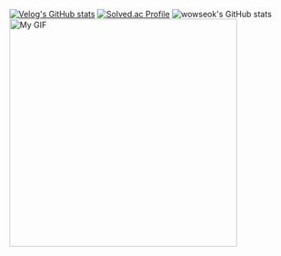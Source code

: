 
[![Velog's GitHub stats](https://velog-readme-stats.vercel.app/api/list?name=wowseok)](https://velog.io/@wowseok)  [![Solved.ac Profile](http://mazassumnida.wtf/api/v2/generate_badge?boj=reverse)](https://solved.ac/reverse/)
![wowseok's GitHub stats](https://github-readme-stats.vercel.app/api?username=wowseok&show_icons=true&theme=vue-dark) <img src="https://github.com/user-attachments/assets/139aaafe-cd7e-4565-9ed6-d4bfc87646d7" width="400" alt="My GIF">
